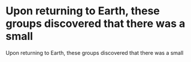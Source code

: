 # Upon returning to Earth, these groups discovered that there was a small

Upon returning to Earth, these groups discovered that there was a small